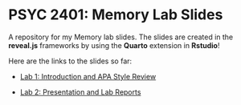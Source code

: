 # PSYC 2401: Memory Lab Slides

A repository for my Memory lab slides. The slides are created in the **reveal.js** frameworks by using the **Quarto** extension in **Rstudio**!

Here are the links to the slides so far:

- [Lab 1: Introduction and APA Style Review](https://raw.githack.com/quinix45/PSYC_2401_Memory_Lab_Slides/main/Lab%201%20presentation.html#/title-slide)

- [Lab 2: Presentation and Lab Reports](https://raw.githack.com/quinix45/PSYC_2401_Memory_Lab_Slides/main/Lab%202%20Presentaiton%20and%20Lab%20Reports.html#/title-slide)
